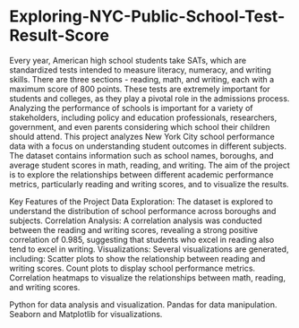 # Exploring-NYC-Public-School-Test-Result-Score
Every year, American high school students take SATs, which are standardized tests intended to measure literacy, numeracy, and writing skills. There are three sections - reading, math, and writing, each with a maximum score of 800 points. These tests are extremely important for students and colleges, as they play a pivotal role in the admissions process.
Analyzing the performance of schools is important for a variety of stakeholders, including policy and education professionals, researchers, government, and even parents considering which school their children should attend.
This project analyzes New York City school performance data with a focus on understanding student outcomes in different subjects. The dataset contains information such as school names, boroughs, and average student scores in math, reading, and writing. The aim of the project is to explore the relationships between different academic performance metrics, particularly reading and writing scores, and to visualize the results.

Key Features of the Project
Data Exploration: The dataset is explored to understand the distribution of school performance across boroughs and subjects.
Correlation Analysis: A correlation analysis was conducted between the reading and writing scores, revealing a strong positive correlation of 0.985, suggesting that students who excel in reading also tend to excel in writing.
Visualizations: Several visualizations are generated, including:
Scatter plots to show the relationship between reading and writing scores.
Count plots to display school performance metrics.
Correlation heatmaps to visualize the relationships between math, reading, and writing scores.

Python for data analysis and visualization.
Pandas for data manipulation.
Seaborn and Matplotlib for visualizations.
